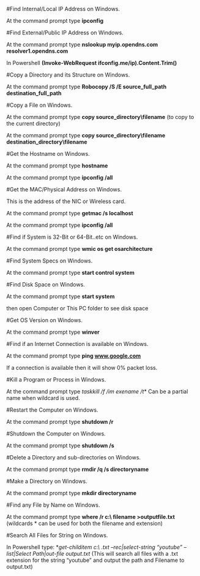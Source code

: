 #Find Internal/Local IP Address on Windows.

At the command prompt type **ipconfig**

#Find External/Public  IP Address on Windows.
 

At the command prompt type **nslookup myip.opendns.com resolver1.opendns.com**

In Powershell **(Invoke-WebRequest ifconfig.me/ip).Content.Trim()**
 

#Copy a Directory and its Structure on Windows.

At the command prompt type **Robocopy /S /E  source_full_path  destination_full_path**
 

#Copy a File on Windows.

At the command prompt type **copy source_directory\filename**
(to copy to the current directory)

At the command prompt type **copy source_directory\filename  destination_directory\filename**


#Get the Hostname on Windows.

At the command prompt type **hostname**

At the command prompt type **ipconfig /all**

 
#Get the MAC/Physical Address on Windows.

This is the address of the NIC or Wireless card.

At the command prompt type **getmac /s localhost**

At the command prompt type **ipconfig /all**


#Find if System is 32-Bit or 64-Bit..etc on Windows.


At the command prompt type **wmic os get osarchitecture**
 

#Find System Specs on Windows.

At the command prompt type **start control system**
 

#Find Disk Space on Windows.

At the command prompt type **start system**

then open Computer or This PC folder to see disk space
 

#Get OS Version on Windows.


At the command prompt type **winver**
 

#Find if an Internet Connection is available on Windows.
 

At the command prompt type **ping www.google.com**

If a connection is available then it will show 0% packet loss.

 

#Kill a Program or Process in Windows.

At the command prompt type **taskkill /f /im exename* /t**
Can be a partial name when wildcard is used.
 

#Restart the Computer on Windows.

At the command prompt type **shutdown /r**


#Shutdown the Computer on Windows.


At the command prompt type **shutdown /s**


#Delete a Directory and sub-directories on Windows.

At the command prompt type **rmdir /q /s directoryname**


#Make a Directory on Windows.
 

At the command prompt type **mkdir directoryname**


#Find any File by Name on Windows.

At the command prompt type **where /r c:\ filename >outputfile.txt**
(wildcards * can be used for both the filename and extension)


#Search All Files for String on Windows.

In Powershell type:
**get-childitem c:\ *.txt –rec|select-string “youtube” –list|Select Path|out-file output.txt**
(This will search all files with a .txt extension for the string “youtube” and output the path and
Filename to output.txt)
